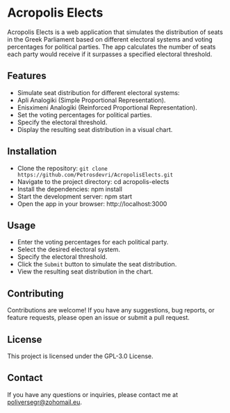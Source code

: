 # Acropolis Elects
Acropolis Elects is a web application that simulates the distribution of seats in the Greek Parliament based on different electoral systems and voting percentages for political parties. The app calculates the number of seats each party would receive if it surpasses a specified electoral threshold.

## Features
- Simulate seat distribution for different electoral systems:
- Apli Analogiki (Simple Proportional Representation).
- Enisximeni Analogiki (Reinforced Proportional Representation).
- Set the voting percentages for political parties.
- Specify the electoral threshold.
- Display the resulting seat distribution in a visual chart.
## Installation
- Clone the repository:
`git clone https://github.com/Petrosdevri/AcropolisElects.git`
- Navigate to the project directory: cd acropolis-elects
- Install the dependencies: npm install
- Start the development server: npm start
- Open the app in your browser: http://localhost:3000
## Usage
- Enter the voting percentages for each political party.
- Select the desired electoral system.
- Specify the electoral threshold.
- Click the `Submit` button to simulate the seat distribution.
- View the resulting seat distribution in the chart.

## Contributing
Contributions are welcome! If you have any suggestions, bug reports, or feature requests, please open an issue or submit a pull request.

## License
This project is licensed under the GPL-3.0 License.

## Contact
If you have any questions or inquiries, please contact me at poliversegr@zohomail.eu.
